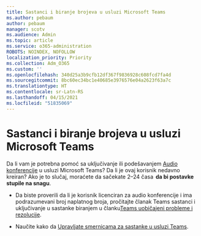 ```yaml
---
title: Sastanci i biranje brojeva u usluzi Microsoft Teams
ms.author: pebaum
author: pebaum
manager: scotv
ms.audience: Admin
ms.topic: article
ms.service: o365-administration
ROBOTS: NOINDEX, NOFOLLOW
localization_priority: Priority
ms.collection: Adm_O365
ms.custom: ''
ms.openlocfilehash: 340d25a3b9cfb12df367f9836928c608fcd7fa4d
ms.sourcegitcommit: 8bc60ec34bc1e40685e3976576e04a2623f63a7c
ms.translationtype: HT
ms.contentlocale: sr-Latn-RS
ms.lasthandoff: 04/15/2021
ms.locfileid: "51835069"
---
```

# <a name="microsoft-teams-meetings-and-dial-in"></a>Sastanci i biranje brojeva u usluzi Microsoft Teams

Da li vam je potrebna pomoć sa uključivanje ili podešavanjem [Audio konferencije](https://docs.microsoft.com/microsoftteams/audio-conferencing-in-office-365) u usluzi Microsoft Teams? Da li je ovaj korisnik nedavno kreiran? Ako je to slučaj, moraćete da sačekate 2–24 časa  **da bi postavke stupile na snagu**.

- Da biste proverili da li je korisnik licenciran za audio konferencije i ima podrazumevani broj naplatnog broja, pročitajte članak Teams sastanci i uključivanje u sastanke biranjem u članku[Teams uobičajeni probleme i rezolucije](https://docs.microsoft.com/microsoftteams/known-issues).

- Naučite kako da [Upravljate smernicama za sastanke u usluzi Teams](https://docs.microsoft.com/microsoftteams/meeting-policies-in-teams). 

